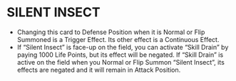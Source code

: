 # SILENT INSECT

*   Changing this card to Defense Position when it is Normal or Flip Summoned is a Trigger Effect. Its other effect is a Continuous Effect.
*   If “Silent Insect” is face-up on the field, you can activate “Skill Drain” by paying 1000 Life Points, but its effect will be negated. If “Skill Drain” is active on the field when you Normal or Flip Summon “Silent Insect”, its effects are negated and it will remain in Attack Position.
